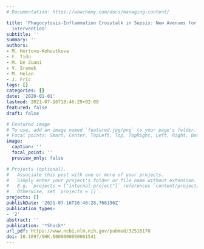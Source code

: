 ```yaml
---
# Documentation: https://wowchemy.com/docs/managing-content/

title: 'Phagocytosis-Inflammation Crosstalk in Sepsis: New Avenues for Therapeutic
  Intervention'
subtitle: ''
summary: ''
authors:
- M. Hortova-Kohoutkova
- F. Tidu
- M. De Zuani
- V. Sramek
- M. Helan
- J. Fric
tags: []
categories: []
date: '2020-01-01'
lastmod: 2021-07-16T18:46:29+02:00
featured: false
draft: false

# Featured image
# To use, add an image named `featured.jpg/png` to your page's folder.
# Focal points: Smart, Center, TopLeft, Top, TopRight, Left, Right, BottomLeft, Bottom, BottomRight.
image:
  caption: ''
  focal_point: ''
  preview_only: false

# Projects (optional).
#   Associate this post with one or more of your projects.
#   Simply enter your project's folder or file name without extension.
#   E.g. `projects = ["internal-project"]` references `content/project/deep-learning/index.md`.
#   Otherwise, set `projects = []`.
projects: []
publishDate: '2021-07-16T16:46:28.766196Z'
publication_types:
- '2'
abstract: ''
publication: '*Shock*'
url_pdf: https://www.ncbi.nlm.nih.gov/pubmed/32516170
doi: 10.1097/SHK.0000000000001541
---
```

